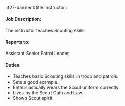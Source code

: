 
::t27-banner
#title
Instructor
::

#### Job Description:
The instructor teaches Scouting skills.

#### Reports to:
Assistant Senior Patrol Leader

#### Duties:
- Teaches basic Scouting skills in troop and patrols.
- Sets a good example.
- Enthusiastically wears the Scout uniform correctly.
- Lives by the Scout Oath and Law.
- Shows Scout spirit.